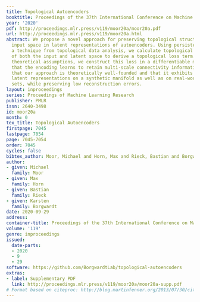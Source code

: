 ```yaml
---
title: Topological Autoencoders
booktitle: Proceedings of the 37th International Conference on Machine Learning
year: '2020'
pdf: http://proceedings.mlr.press/v119/moor20a/moor20a.pdf
url: http://proceedings.mlr.press/v119/moor20a.html
abstract: We propose a novel approach for preserving topological structures of the
  input space in latent representations of autoencoders. Using persistent homology,
  a technique from topological data analysis, we calculate topological signatures
  of both the input and latent space to derive a topological loss term. Under weak
  theoretical assumptions, we construct this loss in a differentiable manner, such
  that the encoding learns to retain multi-scale connectivity information. We show
  that our approach is theoretically well-founded and that it exhibits favourable
  latent representations on a synthetic manifold as well as on real-world image data
  sets, while preserving low reconstruction errors.
layout: inproceedings
series: Proceedings of Machine Learning Research
publisher: PMLR
issn: 2640-3498
id: moor20a
month: 0
tex_title: Topological Autoencoders
firstpage: 7045
lastpage: 7054
page: 7045-7054
order: 7045
cycles: false
bibtex_author: Moor, Michael and Horn, Max and Rieck, Bastian and Borgwardt, Karsten
author:
- given: Michael
  family: Moor
- given: Max
  family: Horn
- given: Bastian
  family: Rieck
- given: Karsten
  family: Borgwardt
date: 2020-09-29
address: 
container-title: Proceedings of the 37th International Conference on Machine Learning
volume: '119'
genre: inproceedings
issued:
  date-parts:
  - 2020
  - 9
  - 29
software: https://github.com/BorgwardtLab/topological-autoencoders
extras:
- label: Supplementary PDF
  link: http://proceedings.mlr.press/v119/moor20a/moor20a-supp.pdf
# Format based on citeproc: http://blog.martinfenner.org/2013/07/30/citeproc-yaml-for-bibliographies/
---
```

